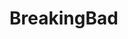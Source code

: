 ﻿# BreakingBad
 <img src="https://user-images.githubusercontent.com/88336042/197364387-9621fce6-f6f5-4f95-9955-d43a3093cc58.png" alt=""/>
 <img src="https://user-images.githubusercontent.com/88336042/197364413-20f20bfc-09ad-4e04-be66-c49b2d4d1c3e.png" alt=""/>
 <img src="https://user-images.githubusercontent.com/88336042/197364453-164a367c-530d-4994-aff4-58adc9834f50.png" alt=""/>
 <img src="https://user-images.githubusercontent.com/88336042/197366084-51170736-5f69-4958-8421-2a20fd458272.png" alt=""/>


